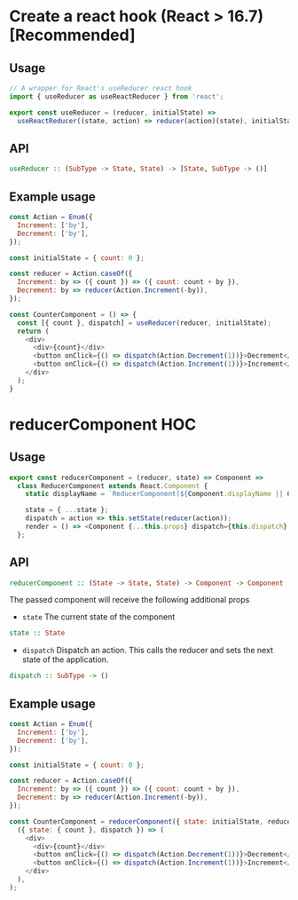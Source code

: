 # Create a react hook (React > 16.7) [Recommended]

## Usage

```javascript
// A wrapper for React's useReducer react hook
import { useReducer as useReactReducer } from 'react';

export const useReducer = (reducer, initialState) =>
  useReactReducer((state, action) => reducer(action)(state), initialState);
```

## API

```haskell
useReducer :: (SubType -> State, State) -> [State, SubType -> ()]
```

## Example usage

```javascript
const Action = Enum({
  Increment: ['by'],
  Decrement: ['by'],
});

const initialState = { count: 0 };

const reducer = Action.caseOf({
  Increment: by => ({ count }) => ({ count: count + by }),
  Decrement: by => reducer(Action.Increment(-by)),
});

const CounterComponent = () => {
  const [{ count }, dispatch] = useReducer(reducer, initialState);
  return (
    <div>
      <div>{count}</div>
      <button onClick={() => dispatch(Action.Decrement(1))}>Decrement</button>
      <button onClick={() => dispatch(Action.Increment(1))}>Increment</button>
    </div>
  );
}
```


# reducerComponent HOC

## Usage

```javascript
export const reducerComponent = (reducer, state) => Component =>
  class ReducerComponent extends React.Component {
    static displayName = `ReducerComponent(${Component.displayName || Component.name || 'Unknown'})`;

    state = { ...state };
    dispatch = action => this.setState(reducer(action));
    render = () => <Component {...this.props} dispatch={this.dispatch} state={this.state} />;
  };
```

## API

```haskell
reducerComponent :: (State -> State, State) -> Component -> Component
```

The passed component will receive the following additional props

* `state` The current state of the component
```haskell
state :: State
```
* `dispatch` Dispatch an action. This calls the reducer and sets the next state of the application.
```haskell
dispatch :: SubType -> ()
```

## Example usage

```javascript
const Action = Enum({
  Increment: ['by'],
  Decrement: ['by'],
});

const initialState = { count: 0 };

const reducer = Action.caseOf({
  Increment: by => ({ count }) => ({ count: count + by }),
  Decrement: by => reducer(Action.Increment(-by)),
});

const CounterComponent = reducerComponent({ state: initialState, reducer })(
  ({ state: { count }, dispatch }) => (
    <div>
      <div>{count}</div>
      <button onClick={() => dispatch(Action.Decrement(1))}>Decrement</button>
      <button onClick={() => dispatch(Action.Increment(1))}>Increment</button>
    </div>
  ),
);
```